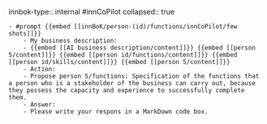 innbok-type:: internal
#innCoPilot
collapsed:: true

	- #prompt {{embed [[innBoK/person-(id)/functions/innCoPilot/few shots]]}}
		- My business description:
		- {{embed [[AI business description/content]]}} {{embed [[person 5/content]]}} {{embed [[person id/functions/content]]}} {{embed [[person id/skills/content]]}} {{embed [[person 5/content]]}}
		- Action:
		- Propose person 5/functions: Specification of the functions that a person who is a stakeholder of the business can carry out, because they possess the capacity and experience to successfully complete them.
		- Answer:
		- Please write your respons in a MarkDown code box.